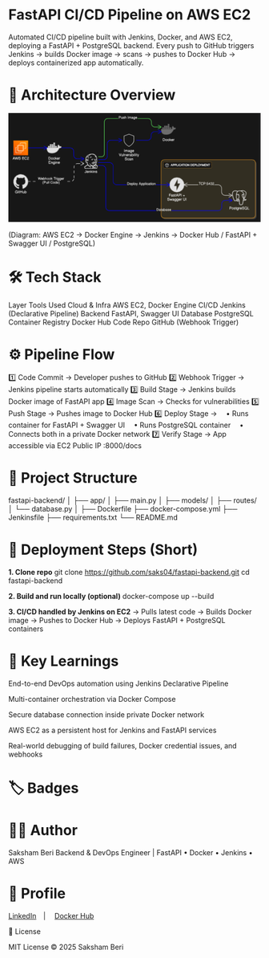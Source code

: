# FastAPI CI/CD Pipeline on AWS EC2

Automated CI/CD pipeline built with Jenkins, Docker, and AWS EC2, deploying a FastAPI + PostgreSQL backend.
Every push to GitHub triggers Jenkins → builds Docker image → scans → pushes to Docker Hub → deploys containerized app automatically.

# 🧩 Architecture Overview
![alt text](<image.png>)

(Diagram: AWS EC2 → Docker Engine → Jenkins → Docker Hub / FastAPI + Swagger UI / PostgreSQL)

# 🛠️ Tech Stack
Layer	                  Tools Used
Cloud & Infra	          AWS EC2, Docker Engine
CI/CD	                  Jenkins (Declarative Pipeline)
Backend	                  FastAPI, Swagger UI
Database                  PostgreSQL
Container Registry	      Docker Hub
Code Repo	              GitHub (Webhook Trigger)


# ⚙️ Pipeline Flow
1️⃣ Code Commit → Developer pushes to GitHub
2️⃣ Webhook Trigger → Jenkins pipeline starts automatically
3️⃣ Build Stage → Jenkins builds Docker image of FastAPI app
4️⃣ Image Scan → Checks for vulnerabilities
5️⃣ Push Stage → Pushes image to Docker Hub
6️⃣ Deploy Stage →
 • Runs container for FastAPI + Swagger UI
 • Runs PostgreSQL container
 • Connects both in a private Docker network
7️⃣ Verify Stage → App accessible via EC2 Public IP :8000/docs

# 🧾 Project Structure
fastapi-backend/
│
├── app/
│   ├── main.py
│   ├── models/
│   ├── routes/
│   └── database.py
│
├── Dockerfile
├── docker-compose.yml
├── Jenkinsfile
├── requirements.txt
└── README.md

# 🚀 Deployment Steps (Short)
**1. Clone repo**
git clone https://github.com/saks04/fastapi-backend.git
cd fastapi-backend

**2. Build and run locally (optional)**
docker-compose up --build

**3. CI/CD handled by Jenkins on EC2**
    → Pulls latest code
    → Builds Docker image
    → Pushes to Docker Hub
    → Deploys FastAPI + PostgreSQL containers

# 🧠 Key Learnings

End-to-end DevOps automation using Jenkins Declarative Pipeline

Multi-container orchestration via Docker Compose

Secure database connection inside private Docker network

AWS EC2 as a persistent host for Jenkins and FastAPI services

Real-world debugging of build failures, Docker credential issues, and webhooks

# 🏷️ Badges








# 🧑‍💻 Author

Saksham Beri
Backend & DevOps Engineer | FastAPI • Docker • Jenkins • AWS

# 🔗 Profile
[LinkedIn](https://www.linkedin.com/in/saksham-beri-32543b301/) | 
[Docker Hub](https://hub.docker.com/u/saks04)

📜 License

MIT License © 2025 Saksham Beri